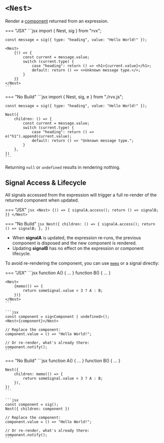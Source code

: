 # `<Nest>`
Render a [component](../components.md) returned from an expression.

=== "JSX"
	```jsx
	import { Nest, sig } from "rvx";

	const message = sig({ type: "heading", value: "Hello World!" });

	<Nest>
		{() => {
			const current = message.value;
			switch (current.type) {
				case "heading": return () => <h1>{current.value}</h1>;
				default: return () => <>Unknown message type.</>;
			}
		}}
	</Nest>
	```

=== "No Build"
	```jsx
	import { Nest, sig, e } from "./rvx.js";

	const message = sig({ type: "heading", value: "Hello World!" });

	Nest({
		children: () => {
			const current = message.value;
			switch (current.type) {
				case "heading": return () => e("h1").append(current.value);
				default: return () => "Unknown message type.";
			}
		},
	})
	```

Returning `null` or `undefined` results in rendering nothing.

## Signal Access & Lifecycle
All signals accessed from the expression will trigger a full re-render of the returned component when updated.

=== "JSX"
	```jsx
	<Nest>
		{() => {
			signalA.access();
			return () => signalB;
		}}
	</Nest>
	```

=== "No Build"
	```jsx
	Nest({
		children: () => {
			signalA.access();
			return () => signalB;
		},
	})
	```

+ When **signalA** is updated, the expression re-runs, the previous component is disposed and the new component is rendered.
+ Updating **signalB** has no effect on the expression or component lifecycle.

To avoid re-rendering the component, you can use [`memo`](../signals.md#memo) or a signal directly:

=== "JSX"
	```jsx
	function A() { ... }
	function B() { ... }

	<Nest>
		{memo(() => {
			return someSignal.value < 3 ? A : B;
		})}
	</Nest>
	```

	```jsx
	const component = sig<Component | undefined>();
	<Nest>{component}</Nest>

	// Replace the component:
	component.value = () => "Hello World!";

	// Or re-render, what's already there:
	component.notify();
	```

=== "No Build"
	```jsx
	function A() { ... }
	function B() { ... }

	Nest({
		children: memo(() => {
			return someSignal.value < 3 ? A : B;
		}),
	})
	```

	```jsx
	const component = sig();
	Nest({ children: component })

	// Replace the component:
	component.value = () => "Hello World!";

	// Or re-render, what's already there:
	component.notify();
	```
